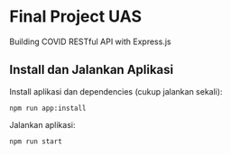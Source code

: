 # Final Project UAS

Building COVID RESTful API with Express.js

## Install dan Jalankan Aplikasi

Install aplikasi dan dependencies (cukup jalankan sekali):

`npm run app:install`

Jalankan aplikasi:

`npm run start`
